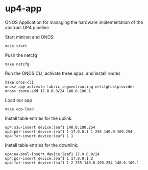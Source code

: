 # up4-app
ONOS Application for managing the hardware implementation of the abstract UP4 pipeline

Start mininet and ONOS:

    make start  
Push the netcfg  

    make netcfg  
Run the ONOS CLI, activate three apps, and install routes 
 
    make onos-cli  
    onos> app activate fabric segmentrouting netcfghostprovider  
    onos> route-add 17.0.0.0/24 140.0.100.1  
Load our app  

    make app-load
Install table entries for the uplink:

    up4:s1u-insert device:leaf1 140.0.100.254  
    up4:pdr-insert device:leaf1 1 17.0.0.1 1 255 140.0.100.254  
    up4:far-insert device:leaf1 1 1     
Install table entries for the downlink:

    up4:ue-pool-insert device:leaf1 17.0.0.0/24  
    up4:pdr-insert device:leaf1 1 17.0.0.1 2  
    up4:far-insert device:leaf1 1 2 255 140.0.100.254 140.0.100.1  
